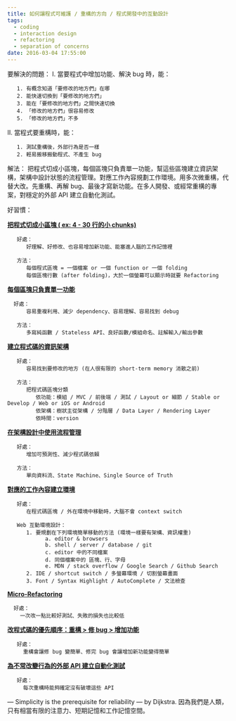 ```yaml
---
title: 如何讓程式可維護 / 重構的方向 / 程式開發中的互動設計
tags:
  - coding
  - interaction design
  - refactoring
  - separation of concerns
date: 2016-03-04 17:55:00
---
```


要解決的問題：
I. 當要程式中增加功能、解決 bug 時，能：
```
   1. 有概念知道「要修改的地方們」在哪
   2. 能快速切換到「要修改的地方們」
   3. 能在「要修改的地方們」之間快速切換
   4. 「修改的地方們」很容易修改
   5. 「修改的地方們」不多
```
II. 當程式要重構時，能：
```
   1. 測試重構後，外部行為是否一樣
   2. 輕易搬移搬動程式、不產生 bug
```
解法：
把程式切成小區塊，每個區塊只負責單一功能，幫這些區塊建立資訊架構，架構中設計狀態的流程管理。對應工作內容規劃工作環境。用多次微重構，代替大改。先重構、再解 bug、最後才寫新功能。在多人開發、或經常重構的專案，對穩定的外部 API 建立自動化測試。

好習慣：

**<u>把程式切成小區塊 ( ex: 4 - 30 行的小 chunks)</u>**
```
   好處：
      好理解、好修改、也容易增加新功能、能塞進人腦的工作記憶裡

   方法：
      每個程式區塊 = 一個檔案 or 一個 function or 一個 folding
      每個區塊行數 (after folding)，大於一個螢幕可以顯示時就要 Refactoring
```
**<u>每個區塊只負責單一功能</u>**
```
  好處：
      容易重複利用、減少 dependency、容易理解、容易找到 debug

   方法：
      多寫純函數 / Stateless API、良好函數/模組命名、註解輸入/輸出參數
```
**<u>建立程式碼的資訊架構</u>**
```
   好處：
      容易找到要修改的地方 (在人很有限的 short-term memory 消散之前)

   方法：
      把程式碼區塊分類
         依功能：模組 / MVC / 前後端 / 測試 / Layout or 細節 / Stable or Develop / Web or iOS or Android
         依架構：樹狀主從架構 / 分階層 / Data Layer / Rendering Layer
         依時間：version
```
**<u>在架構設計中使用流程管理</u>**
```
   好處：
      增加可預測性、減少程式碼依賴

   方法：
      單向資料流、State Machine、Single Source of Truth
```
**<u>對應的工作內容建立環境</u>**
```
   好處：
      在程式碼區塊 / 外在環境中移動時，大腦不會 context switch

   Web 互動環境設計：
      1. 要規劃在下列環境簡單移動的方法 (環境一樣要有架構、資訊權重)
            a. editor & browsers
            b. shell / server / database / git
            c. editor 中的不同檔案
            d. 同個檔案中的 區塊、行、字母
            e. MDN / stack overflow / Google Search / Github Search
      2. IDE / shortcut switch / 多螢幕環境 / 切割螢幕畫面
      3. Font / Syntax Highlight / AutoComplete / 文法檢查
```
**<u>Micro-Refactoring</u>**
```
  好處：
    一次改一點比較好測試、失敗的損失也比較低
```
 **<u>改程式碼的優先順序：重構 > 修 bug > 增加功能</u>**
 ```
    好處：
      重構會讓修 bug 變簡單、修完 bug 會讓增加新功能變得簡單
```
 **<u>為不常改變行為的外部 API 建立自動化測試</u>**
 ```
    好處：
      每次重構時能夠確定沒有破壞這些 API
```
—
Simplicity is the prerequisite for reliability — by Dijkstra.
因為我們是人類，只有相當有限的注意力、短期記憶和工作記憶空間。
